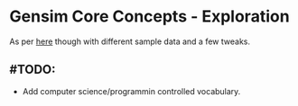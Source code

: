 # Gensim Core Concepts - Exploration
As per [here](https://radimrehurek.com/gensim/auto_examples/core/run_core_concepts.html) though with different sample data and a few tweaks.

## #TODO:
- Add computer science/programmin controlled vocabulary.


